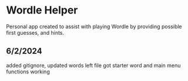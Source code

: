 # Wordle Helper #

Personal app created to assist with playing Wordle by providing possible first guesses, and hints. 

## 6/2/2024 ## 
added gitignore, updated words left file
got starter word and main menu functions working
